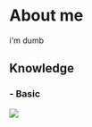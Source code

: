 # About me
i'm dumb
## Knowledge

### - Basic
<img src="https://img.shields.io/badge/Python-FFD43B?style=for-the-badge&logo=python&logoColor=blue" />


